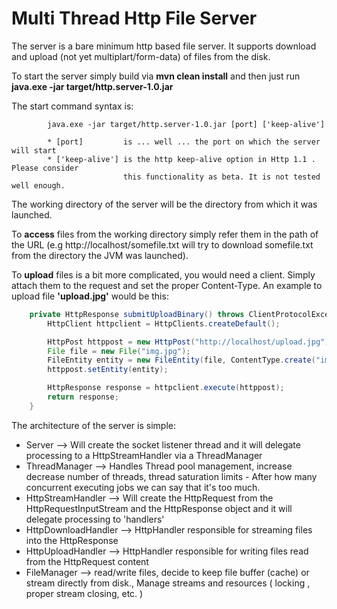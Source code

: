 Multi Thread Http File Server
==========


The server is a bare minimum http based file server. It supports download and upload (not yet multiplart/form-data) of files from the disk.

To start the server simply build via <b>mvn clean install</b> and then just run <b> java.exe -jar target/http.server-1.0.jar </b>

The start command syntax is: 
			
			java.exe -jar target/http.server-1.0.jar [port] ['keep-alive']

			* [port]         is ... well ... the port on which the server will start
			* ['keep-alive'] is the http keep-alive option in Http 1.1 . Please consider
							 this functionality as beta. It is not tested well enough.

The working directory of the server will be the directory from which it was launched. 

To <b>access</b> files from the working directory simply refer them in the path of the URL (e.g http://localhost/somefile.txt will try to download somefile.txt from the directory the JVM was launched).

To <b>upload</b> files is a bit more complicated, you would need a client. Simply attach them to the request and set the proper Content-Type. An example to upload file <b>'upload.jpg'</b> would be this:
```java
	private HttpResponse submitUploadBinary() throws ClientProtocolException, IOException {
		HttpClient httpclient = HttpClients.createDefault();

		HttpPost httppost = new HttpPost("http://localhost/upload.jpg");
		File file = new File("img.jpg");
		FileEntity entity = new FileEntity(file, ContentType.create("image/jpg", "UTF-8"));
		httppost.setEntity(entity);

		HttpResponse response = httpclient.execute(httppost);
		return response;
	}
```
							 
The architecture of the server is simple:

 *  Server        	    --> Will create the socket listener thread and it will delegate processing to a HttpStreamHandler
                          via a ThreadManager
 *  ThreadManager 	    --> Handles Thread pool management, increase decrease number of threads, thread saturation limits - After 
					      how many concurrent executing jobs we can say that it's too much.
 *  HttpStreamHandler   --> Will create the HttpRequest from the HttpRequestInputStream and the HttpResponse object and it will 
                          delegate processing to 'handlers'
 *  HttpDownloadHandler --> HttpHandler responsible for streaming files into the HttpResponse
 *  HttpUploadHandler   --> HttpHandler responsible for writing files read from the HttpRequest content
 *  FileManager         --> read/write files, decide to keep file buffer (cache) or stream directly from disk., Manage streams and 
							resources ( locking , proper stream closing, etc. )





